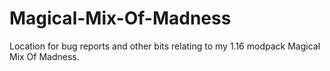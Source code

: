 # Magical-Mix-Of-Madness
Location for bug reports and other bits relating to my 1.16 modpack Magical Mix Of Madness.
